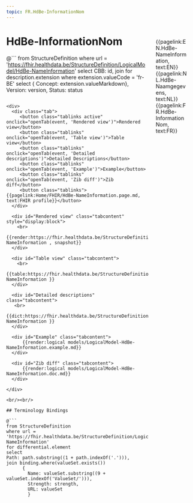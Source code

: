 ```yaml
---
topic: FR.HdBe-InformationNom
---
```


<div style="float:right;width:85px;padding:10px;margin:10">
<p>{{pagelink:EN.HdBe-NameInformation, text:EN}}  {{pagelink:NL.HdBe-Naamgegevens, text:NL}}  {{pagelink:FR.HdBe-InformationNom, text:FR}}<p>
</div>

# HdBe-InformationNom



@```
from StructureDefinition
where url = 'https://fhir.healthdata.be/StructureDefinition/LogicalModel/HdBe-NameInformation'
select 
CBB: id,
join for description.extension where extension.valueCode = 'fr-BE' select { Concept: extension.valueMarkdown}, 
Version: version,
Status: status
```

<div>
  <div class="tab">
     <button class="tablinks active" onclick="openTab(event, 'Rendered view')">Rendered view</button>
     <button class="tablinks" onclick="openTab(event, 'Table view')">Table view</button>
     <button class="tablinks" onclick="openTab(event, 'Detailed descriptions')">Detailed Descriptions</button>
     <button class="tablinks" onclick="openTab(event, 'Example')">Example</button>
     <button class="tablinks" onclick="openTab(event, 'Zib diff')">Zib diff</button>
     <button class="tablinks">{{pagelink:Home/FHIR/HdBe-NameInformation.page.md, text:FHIR profile}}</button>
  </div>

  <div id="Rendered view" class="tabcontent" style="display:block">
    <br>
      {{render:https://fhir.healthdata.be/StructureDefinition/LogicalModel/HdBe-NameInformation , snapshot}}
  </div>

  <div id="Table view" class="tabcontent">
    <br>
      {{table:https://fhir.healthdata.be/StructureDefinition/LogicalModel/HdBe-NameInformation }}
  </div>

  <div id="Detailed descriptions" class="tabcontent">
   <br>
      {{dict:https://fhir.healthdata.be/StructureDefinition/LogicalModel/HdBe-NameInformation }}
  </div>

  <div id="Example" class="tabcontent">
      {{render:logical models/LogicalModel-HdBe-NameInformation.example.md}}
  </div>

  <div id="Zib diff" class="tabcontent">
      {{render:logical models/LogicalModel-HdBe-NameInformation.doc.md}}
  </div>

</div>

<br/><br/> 

## Terminology Bindings

@```
from StructureDefinition
where url = 'https://fhir.healthdata.be/StructureDefinition/LogicalModel/HdBe-NameInformation'
for differential.element
select
Path: path.substring((1 + path.indexOf('.'))),
join binding.where(valueSet.exists())
      { 
        Name: valueSet.substring((9 + valueSet.indexOf('ValueSet/'))),
        Strength: strength,
        URL: valueSet
        }
```  